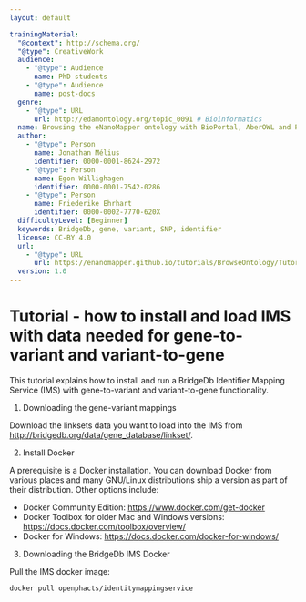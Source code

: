 ```yaml
---
layout: default

trainingMaterial:
  "@context": http://schema.org/
  "@type": CreativeWork
  audience:
    - "@type": Audience
      name: PhD students
    - "@type": Audience
      name: post-docs
  genre:
    - "@type": URL
      url: http://edamontology.org/topic_0091 # Bioinformatics
  name: Browsing the eNanoMapper ontology with BioPortal, AberOWL and Protégé
  author:
    - "@type": Person
      name: Jonathan Mélius
      identifier: 0000-0001-8624-2972
    - "@type": Person
      name: Egon Willighagen
      identifier: 0000-0001-7542-0286
    - "@type": Person
      name: Friederike Ehrhart
      identifier: 0000-0002-7770-620X
  difficultyLevel: [Beginner]
  keywords: BridgeDb, gene, variant, SNP, identifier
  license: CC-BY 4.0
  url:
    - "@type": URL
      url: https://enanomapper.github.io/tutorials/BrowseOntology/Tutorial%20browsing%20eNM%20ontology.html
  version: 1.0
---
```


# Tutorial - how to install and load IMS with data needed for gene-to-variant and variant-to-gene

This tutorial explains how to install and run a BridgeDb Identifier Mapping Service (IMS)
with gene-to-variant and variant-to-gene functionality.

1. Downloading the gene-variant mappings

Download the linksets data you want to load into the IMS from http://bridgedb.org/data/gene_database/linkset/.

2. Install Docker

A prerequisite is a Docker installation. You can download Docker from various places and many GNU/Linux distributions
ship a version as part of their distribution. Other options include:

* Docker Community Edition: https://www.docker.com/get-docker
* Docker Toolbox for older Mac and Windows versions: https://docs.docker.com/toolbox/overview/
* Docker for Windows: https://docs.docker.com/docker-for-windows/

3. Downloading the BridgeDb IMS Docker

Pull the IMS docker image:

```shell
docker pull openphacts/identitymappingservice
```

